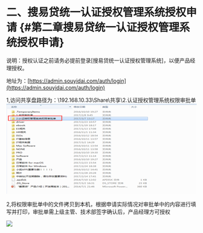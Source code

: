 # 二、搜易贷统一认证授权管理系统授权申请 {#第二章搜易贷统一认证授权管理系统授权申请}

说明：授权认证之前请务必提前登录\[搜易贷统一认证授权管理系统\]，以便产品经理授权。

地址为：[https://admin.souyidai.com/auth/login](https://admin.souyidai.com/auth/login)

1,访问共享盘路径为：\192.168.10.33\Share\共享\2.认证授权管理系统权限审批单![](/assets/import2.png)

2,将权限审批单中的文件拷贝到本机，根据申请实际情况对审批单中的内容进行填写并打印，审批单需上级主管、技术部签字确认后，产品经理方可授权

![](https://ws2.sinaimg.cn/large/006tNc79ly1ficc1lkxosj31c2107q87.jpg)


